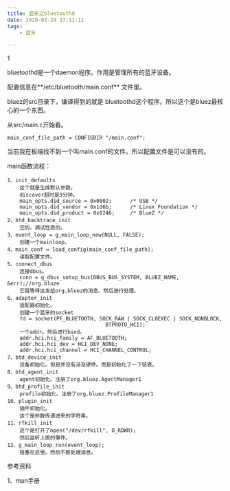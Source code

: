 ```yaml
---
title: 蓝牙之bluetoothd
date: 2020-03-24 17:11:11
tags:
	- 蓝牙

---
```


1

bluetoothd是一个daemon程序。作用是管理所有的蓝牙设备。

配置信息在**/etc/bluetooth/main.conf** 文件里。

bluez的src目录下，编译得到的就是 bluetoothd这个程序。所以这个是bluez最核心的一个东西。

从src/main.c开始看。

```
main_conf_file_path = CONFIGDIR "/main.conf";
```

当前我在板端找不到一个叫main.conf的文件。所以配置文件是可以没有的。

main函数流程：

```
1、init_defaults
	这个就是生成默认参数。
	discover超时是3分钟。
	main_opts.did_source = 0x0002;		/* USB */
	main_opts.did_vendor = 0x1d6b;		/* Linux Foundation */
	main_opts.did_product = 0x0246;		/* BlueZ */
2、btd_backtrace_init
	空的。调试性质的。
3、event_loop = g_main_loop_new(NULL, FALSE);
	创建一个mainloop。
4、main_conf = load_config(main_conf_file_path);
	读取配置文件。
5、connect_dbus
	连接dbus。
	conn = g_dbus_setup_bus(DBUS_BUS_SYSTEM, BLUEZ_NAME, &err);//org.bluze
	它就等待这发给org.bluez的消息。然后进行处理。
6、adapter_init
	适配器初始化。
	创建一个蓝牙的socket
	fd = socket(PF_BLUETOOTH, SOCK_RAW | SOCK_CLOEXEC | SOCK_NONBLOCK,
								BTPROTO_HCI);
	一个addr。然后进行bind。
	addr.hci.hci_family = AF_BLUETOOTH;
	addr.hci.hci_dev = HCI_DEV_NONE;
	addr.hci.hci_channel = HCI_CHANNEL_CONTROL;
7、btd_device_init
	设备初始化。但是并没有涉及硬件。而是初始化了一下链表。
8、btd_agent_init
	agent初始化。注册了org.bluez.AgentManager1
9、btd_profile_init
	profile初始化。注册了org.bluez.ProfileManager1
10、plugin_init
	插件初始化。
	这个是参数传递进来的字符串。
11、rfkill_init
	这个是打开了open("/dev/rfkill", O_RDWR);
	然后监听上面的事件。
12、g_main_loop_run(event_loop);
	阻塞在这里。然后不断处理消息。
```



参考资料

1、man手册